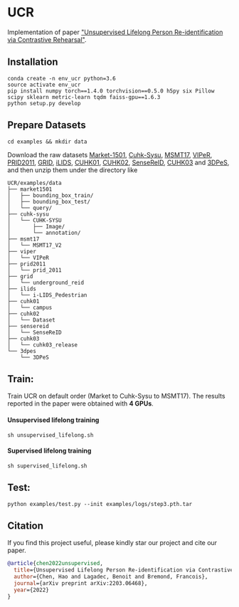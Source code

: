 # UCR

Implementation of paper ["Unsupervised Lifelong Person Re-identification via Contrastive Rehearsal"](https://arxiv.org/pdf/2203.06468.pdf).

## Installation

```shell
conda create -n env_ucr python=3.6
source activate env_ucr 
pip install numpy torch==1.4.0 torchvision==0.5.0 h5py six Pillow scipy sklearn metric-learn tqdm faiss-gpu==1.6.3
python setup.py develop
```

## Prepare Datasets

```shell
cd examples && mkdir data
```
Download the raw datasets [Market-1501](http://www.liangzheng.org/Project/project_reid.html), 
[Cuhk-Sysu](http://www.ee.cuhk.edu.hk/~xgwang/PS/dataset.html), 
[MSMT17](http://www.pkuvmc.com/publications/msmt17.html), 
[VIPeR](http://users.soe.ucsc.edu/~manduchi/VIPeR.v1.0.zip), 
[PRID2011](https://www.tugraz.at/institute/icg/research/team-bischof/lrs/downloads/PRID11/), 
[GRID](http://personal.ie.cuhk.edu.hk/~ccloy/files/datasets/underground_reid.zip), 
[iLIDS](http://www.eecs.qmul.ac.uk/~jason/data/i-LIDS_Pedestrian.tgz), 
[CUHK01](http://www.ee.cuhk.edu.hk/~xgwang/CUHK_identification.html), 
[CUHK02](http://www.ee.cuhk.edu.hk/~xgwang/CUHK_identification.html), 
[SenseReID](https://drive.google.com/file/d/0B56OfSrVI8hubVJLTzkwV2VaOWM/view), 
[CUHK03](http://www.ee.cuhk.edu.hk/~xgwang/CUHK_identification.html) and
[3DPeS](https://aimagelab.ing.unimore.it/imagelab/page.asp?IdPage=16), 
and then unzip them under the directory like
```
UCR/examples/data
├── market1501
│   ├── bounding_box_train/
│   ├── bounding_box_test/
│   └── query/
├── cuhk-sysu
│   └── CUHK-SYSU
│       ├── Image/
│       └── annotation/
├── msmt17
│   └── MSMT17_V2
├── viper
│   └── VIPeR
├── prid2011
│   └── prid_2011
├── grid
│   └── underground_reid
├── ilids
│   └── i-LIDS_Pedestrian
├── cuhk01
│   └── campus
├── cuhk02
│   └── Dataset
├── sensereid
│   └── SenseReID
├── cuhk03
│   └── cuhk03_release
└── 3dpes
    └── 3DPeS
```


## Train:
Train UCR on default order (Market to Cuhk-Sysu to MSMT17). 
The results reported in the paper were obtained with **4 GPUs**.
#### Unsupervised lifelong training
```shell
sh unsupervised_lifelong.sh
```

#### Supervised lifelong training
```shell
sh supervised_lifelong.sh
```

## Test:
```shell
python examples/test.py --init examples/logs/step3.pth.tar
```

## Citation
If you find this project useful, please kindly star our project and cite our paper.
```bibtex
@article{chen2022unsupervised,
  title={Unsupervised Lifelong Person Re-identification via Contrastive Rehearsal},
  author={Chen, Hao and Lagadec, Benoit and Bremond, Francois},
  journal={arXiv preprint arXiv:2203.06468},
  year={2022}
}

```
